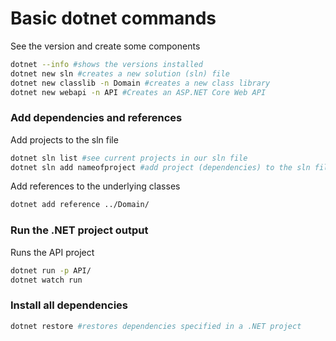 # Basic dotnet commands
See the version and create some components
```sh
dotnet --info #shows the versions installed
dotnet new sln #creates a new solution (sln) file
dotnet new classlib -n Domain #creates a new class library
dotnet new webapi -n API #Creates an ASP.NET Core Web API
```
### Add dependencies and references
Add projects to the sln file
```sh
dotnet sln list #see current projects in our sln file
dotnet sln add nameofproject #add project (dependencies) to the sln file
```
Add references to the underlying classes
```sh
dotnet add reference ../Domain/ 
```

### Run the .NET project output 
Runs the API project 
```sh
dotnet run -p API/
dotnet watch run
```

### Install all dependencies
```sh
dotnet restore #restores dependencies specified in a .NET project
``` 

